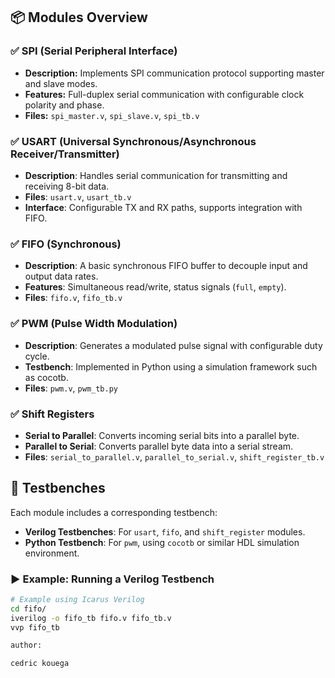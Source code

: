 
## 📦 Modules Overview
### ✅ SPI (Serial Peripheral Interface)
- **Description:** Implements SPI communication protocol supporting master and slave modes.
- **Features:** Full-duplex serial communication with configurable clock polarity and phase.
- **Files:** `spi_master.v`, `spi_slave.v`, `spi_tb.v`
  
### ✅ USART (Universal Synchronous/Asynchronous Receiver/Transmitter)
- **Description**: Handles serial communication for transmitting and receiving 8-bit data.
- **Files**: `usart.v`, `usart_tb.v`
- **Interface**: Configurable TX and RX paths, supports integration with FIFO.

### ✅ FIFO (Synchronous)
- **Description**: A basic synchronous FIFO buffer to decouple input and output data rates.
- **Features**: Simultaneous read/write, status signals (`full`, `empty`).
- **Files**: `fifo.v`, `fifo_tb.v`

### ✅ PWM (Pulse Width Modulation)
- **Description**: Generates a modulated pulse signal with configurable duty cycle.
- **Testbench**: Implemented in Python using a simulation framework such as cocotb.
- **Files**: `pwm.v`, `pwm_tb.py`

### ✅ Shift Registers
- **Serial to Parallel**: Converts incoming serial bits into a parallel byte.
- **Parallel to Serial**: Converts parallel byte data into a serial stream.
- **Files**: `serial_to_parallel.v`, `parallel_to_serial.v`, `shift_register_tb.v`

## 🧪 Testbenches

Each module includes a corresponding testbench:

- **Verilog Testbenches**: For `usart`, `fifo`, and `shift_register` modules.
- **Python Testbench**: For `pwm`, using `cocotb` or similar HDL simulation environment.

### ▶️ Example: Running a Verilog Testbench

```bash
# Example using Icarus Verilog
cd fifo/
iverilog -o fifo_tb fifo.v fifo_tb.v
vvp fifo_tb

author:

cedric kouega

